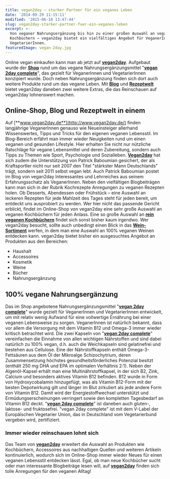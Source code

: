 ```yaml
---
title: vegan2day – starker Partner für ein veganes Leben
date: '2014-09-29 11:15:11'
modified: '2015-06-18 13:47:44'
slug: vegan2day-starker-partner-fuer-ein-veganes-leben
excerpt: >-
  Von veganer Nahrungsergänzung bis hin zu einer großen Auswahl an veganen
  Kochbüchern – vegan2day bietet ein vielfältiges Angebot für VeganerInnen und
  VegetarierInnen. 
featuredImage: vegan-2day.jpg
---
```


Online vegan einkaufen kann man ab jetzt auf [**vegan2day**](http://www.vegan2day.de/). Aufgebaut wurde der **[Shop](http://www.vegan2day.de/vegan-shop.html)** rund um das vegane Nahrungsergänzungsmittel "**[vegan 2day complete](http://www.vegan2day.de/vegan-shop/vegan-2day.html)**", das gezielt für VeganerInnen und VegetarierInnen konzipiert wurde. Doch neben Nahrungsergänzung finden sich dort auch weitere Produkte rund um das vegane Leben. Mit [**Blog**](http://www.vegan2day.de/blog/) und [**Rezeptwelt**](http://www.vegan2day.de/rezepte.html) bietet vegan2day daneben zwei weitere Extras, die das Reinschauen auf vegan2day lohnenswert machen.

## Online-Shop, Blog und Rezeptwelt in einem

Auf [**www.vegan2day.de**](http://www.vegan2day.de/) finden langjährige VeganerInnen genauso wie Neueinsteiger allerhand Wissenswertes, Tipps und Tricks für den eigenen veganen Lebensstil. Im Blog-Bereich erfährt man immer wieder Neuigkeiten rund um einen veganen und gesunden Lifestyle. Hier erhalten Sie nicht nur nützliche Ratschläge für vegane Lebensmittel und deren Zubereitung, sondern auch Tipps zu Themen wie Sport, Psychologie und Sozialleben. [**Vegan2day**](http://www.vegan2day.de/) hat sich zudem die Unterstützung von Patrick Baboumian gesichert, der als Kraftsportler nicht nur seit 2007 den Titel "stärkster Mann Deutschlands" trägt, sondern seit 2011 selbst vegan lebt. Auch Patrick Baboumian postet im Blog von vegan2day Interessantes und Lehrreiches aus seinem Erfahrungsschatz als VeganerInnen. Neben den vielfältigen Blogbeiträgen kann man sich in der Rubrik Kochrezepte Anregungen zu veganen Rezepten holen. Ob Desserts, Abendessen oder Frühstück – eine Auswahl an leckeren Rezepten für jede Mahlzeit des Tages steht für jeden bereit, um entdeckt uns ausprobiert zu werden. Wer hier nicht das passende Gericht erblickt, findet im Online-Shop von vegan2day eine sehr große Auswahl an veganen Kochbüchern für jeden Anlass. Eine so große Auswahl an [**rein veganen Kochbüchern**](http://www.vegan2day.de/vegan-shop/buecher/kochbucher.html) findet sich sonst bisher kaum irgendwo. Wer vegan2day besucht, sollte auch unbedingt einen Blick in das [**Wein-Sortiment**](http://www.vegan2day.de/vegan-shop/weine.html) werfen, in dem man eine Auswahl an 100% veganen Weinen entdecken kann. vegan2day bietet bisher ein ausgesuchtes Angebot an Produkten aus den Bereichen:

*   Haushalt
*   Accessoires
*   Kosmetik
*   Weine
*   Bücher
*   Nahrungsergänzung

## 100% vegane Nahrungsergänzung

Das im Shop angebotene Nahrungsergänzungsmittel "**[vegan 2day complete](http://www.vegan2day.de/vegan-shop/vegan-2day.html)**" wurde gezielt für VeganerInnen und VegetarierInnen entwickelt, um mit relativ wenig Aufwand für eine vollwertige Ernährung bei einer veganen Lebensweise zu sorgen. VeganerInnen ist natürlich bekannt, dass vor allem die Versorgung mit dem Vitamin B12 und Omega-3 immer wieder kritisch betrachtet wird. Die zwei Kapseln von "[**vegan 2day complete**](http://www.vegan2day.de/vegan-shop/vegan-2day.html)" vereinfachen die Einnahme von allen wichtigen Nährstoffen und sind dabei natürlich zu 100% vegan, d.h. auch die Weichkapseln sind gelatinefrei und bestehen aus Cellulose. Eine der Nährstoffkapseln enthält Omega-3-Fettsäuren aus dem Öl der Mikroalge Schizochytrium, deren Zusammensetzung höchstes gesundheitsförderliches Potenzial besitzt (enthält 250 mg DHA und EPA im optimalen Verhältnis 2:1). Neben der Algenöl-Kapsel erhält man eine Multinährstoffkapsel, in der sich B2, Zink, Calcium und besonders aktives Vitamin B12 befinden. B12 wurde in Form von Hydroxycobalamin hinzugefügt, was als Vitamin B12-Form mit der besten Depotwirkung gilt und länger im Blut zirkuliert als jede andere Form von Vitamin B12. Damit wird der Energiestoffwechsel unterstützt und Ermüdungserscheinungen verringert sowie den kompletten Tagesbedarf an Vitamin B12 deckt. "[**vegan 2day complete**](http://www.vegan2day.de/vegan-shop/vegan-2day.html)" ist daneben auch gluten-, laktose- und fruktosefrei. "vegan 2day complete" ist mit dem V-Label der Europäischen Vegetarier Union, das in Deutschland vom Vegetarierbund vergeben wird, zertifiziert. [<!-- Image removed (no copyright): vegan-2day-complete.jpg -->](https://www.veganblatt.com/i/vegan-2day-complete.jpg)

### Immer wieder reinschauen lohnt sich

Das Team von [**vegan2day**](http://www.vegan2day.de/) erweitert die Auswahl an Produkten wie Kochbüchern, Accessoires aus nachhaltigen Quellen und weiteren Artikeln kontinuierlich, wodurch sich im Online-Shop immer wieder Neues für einen veganen Lebensstil entdecken lässt. Egal, ob man neue Kochbücher sucht oder man interessante Blogbeiträge lesen will, auf [**vegan2day**](http://www.vegan2day.de/) finden sich tolle Anregungen für den veganen Alltag!
